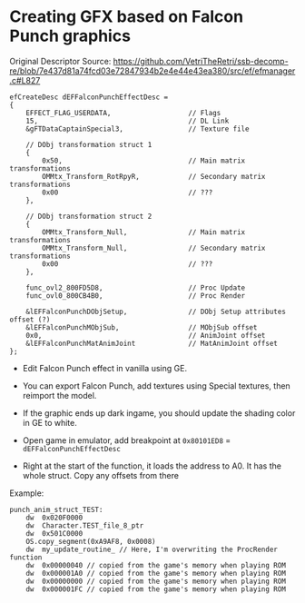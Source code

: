 # Creating GFX based on Falcon Punch graphics

Original Descriptor
Source: https://github.com/VetriTheRetri/ssb-decomp-re/blob/7e437d81a74fcd03e72847934b2e4e44e43ea380/src/ef/efmanager.c#L827
```
efCreateDesc dEFFalconPunchEffectDesc =
{
    EFFECT_FLAG_USERDATA,                   // Flags
    15,                                     // DL Link
    &gFTDataCaptainSpecial3,                // Texture file

    // DObj transformation struct 1
    {
        0x50,                               // Main matrix transformations
        OMMtx_Transform_RotRpyR,            // Secondary matrix transformations
        0x00                                // ???
    },

    // DObj transformation struct 2
    {
        OMMtx_Transform_Null,               // Main matrix transformations
        OMMtx_Transform_Null,               // Secondary matrix transformations
        0x00                                // ???
    },

    func_ovl2_800FD5D8,                     // Proc Update
    func_ovl0_800CB4B0,                     // Proc Render

    &lEFFalconPunchDObjSetup,               // DObj Setup attributes offset (?)
    &lEFFalconPunchMObjSub,                 // MObjSub offset
    0x0,                                    // AnimJoint offset
    &lEFFalconPunchMatAnimJoint             // MatAnimJoint offset
};
```

- Edit Falcon Punch effect in vanilla using GE.
- You can export Falcon Punch, add textures using Special textures, then reimport the model.
- If the graphic ends up dark ingame, you should update the shading color in GE to white.

- Open game in emulator, add breakpoint at `0x80101ED8` = `dEFFalconPunchEffectDesc`
- Right at the start of the function, it loads the address to A0. It has the whole struct. Copy any offsets from there

Example:
```
punch_anim_struct_TEST:
    dw  0x020F0000
    dw  Character.TEST_file_8_ptr
    dw  0x501C0000
    OS.copy_segment(0xA9AF8, 0x0008)
    dw  my_update_routine_ // Here, I'm overwriting the ProcRender function
    dw  0x00000040 // copied from the game's memory when playing ROM
    dw  0x000001A0 // copied from the game's memory when playing ROM
    dw  0x00000000 // copied from the game's memory when playing ROM
    dw  0x000001FC // copied from the game's memory when playing ROM
```